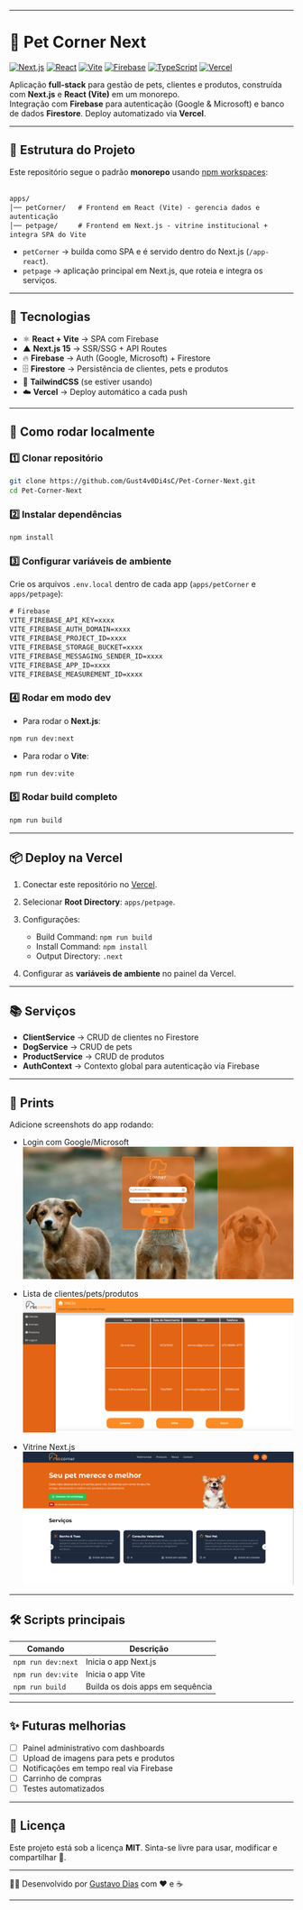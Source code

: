 
---

# 🐾 Pet Corner Next

[![Next.js](https://img.shields.io/badge/Next.js-15-black?style=for-the-badge&logo=next.js)](https://nextjs.org/)
[![React](https://img.shields.io/badge/React-18-61dafb?style=for-the-badge&logo=react&logoColor=black)](https://react.dev/)
[![Vite](https://img.shields.io/badge/Vite-5-646cff?style=for-the-badge&logo=vite&logoColor=yellow)](https://vitejs.dev/)
[![Firebase](https://img.shields.io/badge/Firebase-Auth%20%26%20Firestore-ffca28?style=for-the-badge&logo=firebase&logoColor=black)](https://firebase.google.com/)
[![TypeScript](https://img.shields.io/badge/TypeScript-5-3178c6?style=for-the-badge&logo=typescript&logoColor=white)](https://www.typescriptlang.org/)
[![Vercel](https://img.shields.io/badge/Deploy-Vercel-black?style=for-the-badge&logo=vercel)](https://vercel.com/)

Aplicação **full-stack** para gestão de pets, clientes e produtos, construída com **Next.js** e **React (Vite)** em um monorepo.  
Integração com **Firebase** para autenticação (Google & Microsoft) e banco de dados **Firestore**. Deploy automatizado via **Vercel**.  

---

## 📂 Estrutura do Projeto

Este repositório segue o padrão **monorepo** usando [npm workspaces](https://docs.npmjs.com/cli/v9/using-npm/workspaces):

```

apps/
│── petCorner/   # Frontend em React (Vite) - gerencia dados e autenticação
│── petpage/     # Frontend em Next.js - vitrine institucional + integra SPA do Vite

````

- `petCorner` → builda como SPA e é servido dentro do Next.js (`/app-react`).  
- `petpage` → aplicação principal em Next.js, que roteia e integra os serviços.  

---

## 🚀 Tecnologias

- ⚛️ **React + Vite** → SPA com Firebase  
- ▲ **Next.js 15** → SSR/SSG + API Routes  
- 🔥 **Firebase** → Auth (Google, Microsoft) + Firestore  
- 🗄 **Firestore** → Persistência de clientes, pets e produtos  
- 🎨 **TailwindCSS** (se estiver usando)  
- ☁️ **Vercel** → Deploy automático a cada push  

---

## 🔧 Como rodar localmente

### 1️⃣ Clonar repositório
```bash
git clone https://github.com/Gust4v0Di4sC/Pet-Corner-Next.git
cd Pet-Corner-Next
````

### 2️⃣ Instalar dependências

```bash
npm install
```

### 3️⃣ Configurar variáveis de ambiente

Crie os arquivos `.env.local` dentro de cada app (`apps/petCorner` e `apps/petpage`):

```env
# Firebase
VITE_FIREBASE_API_KEY=xxxx
VITE_FIREBASE_AUTH_DOMAIN=xxxx
VITE_FIREBASE_PROJECT_ID=xxxx
VITE_FIREBASE_STORAGE_BUCKET=xxxx
VITE_FIREBASE_MESSAGING_SENDER_ID=xxxx
VITE_FIREBASE_APP_ID=xxxx
VITE_FIREBASE_MEASUREMENT_ID=xxxx
```

### 4️⃣ Rodar em modo dev

* Para rodar o **Next.js**:

```bash
npm run dev:next
```

* Para rodar o **Vite**:

```bash
npm run dev:vite
```

### 5️⃣ Rodar build completo

```bash
npm run build
```

---

## 📦 Deploy na Vercel

1. Conectar este repositório no [Vercel](https://vercel.com/).
2. Selecionar **Root Directory**: `apps/petpage`.
3. Configurações:

   * Build Command: `npm run build`
   * Install Command: `npm install`
   * Output Directory: `.next`
4. Configurar as **variáveis de ambiente** no painel da Vercel.

---

## 📚 Serviços

* **ClientService** → CRUD de clientes no Firestore
* **DogService** → CRUD de pets
* **ProductService** → CRUD de produtos
* **AuthContext** → Contexto global para autenticação via Firebase

---

## 📸 Prints

Adicione screenshots do app rodando:

* Login com Google/Microsoft
![Tela de Login](./assets/image1.png)

* Lista de clientes/pets/produtos
![Tela de Clientes](./assets/image2.png)

* Vitrine Next.js
![Pagina Next](./assets/image.png)

---

## 🛠 Scripts principais

| Comando            | Descrição                        |
| ------------------ | -------------------------------- |
| `npm run dev:next` | Inicia o app Next.js             |
| `npm run dev:vite` | Inicia o app Vite                |
| `npm run build`    | Builda os dois apps em sequência |

---

## ✨ Futuras melhorias

* [ ] Painel administrativo com dashboards
* [ ] Upload de imagens para pets e produtos
* [ ] Notificações em tempo real via Firebase
* [ ] Carrinho de compras
* [ ] Testes automatizados

---

## 📄 Licença

Este projeto está sob a licença **MIT**.
Sinta-se livre para usar, modificar e compartilhar 🚀.

---

👨‍💻 Desenvolvido por [Gustavo Dias](https://github.com/Gust4v0Di4sC) com ❤️ e ☕

---


